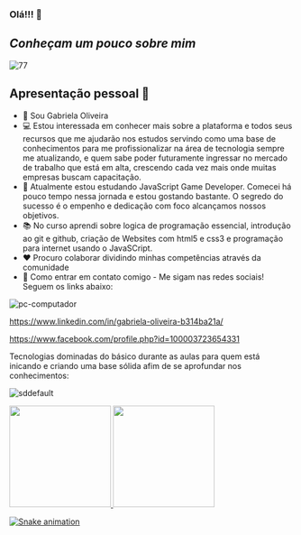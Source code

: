 ### Olá!!! 👋
## *Conheçam um pouco sobre mim*
![77](https://user-images.githubusercontent.com/111095992/194445029-53c1f406-7540-45e2-840f-12ea554af5ff.gif)


## Apresentação pessoal :woman:

- :wave: Sou Gabriela Oliveira 
- 💻 Estou interessada em conhecer mais sobre a plataforma e todos seus recursos que me ajudarão nos estudos servindo como uma base de conhecimentos para me profissionalizar na área de tecnologia sempre me atualizando, e quem sabe poder futuramente ingressar no mercado de trabalho que está em alta, crescendo cada vez mais onde muitas empresas buscam capacitação.
- :eyes: Atualmente estou estudando JavaScript Game Developer. Comecei há pouco tempo nessa jornada e estou gostando bastante. O segredo do sucesso é o empenho e dedicação com foco alcançamos nossos objetivos.
- 📚 No curso aprendi sobre logica de programação essencial, introdução ao git e github, criação de Websites com html5 e css3 e programação para internet usando o JavaSCript. 
- :heart: Procuro colaborar dividindo minhas competências através da comunidade
- 🔗 Como entrar em contato comigo - Me sigam nas redes sociais! Seguem os links abaixo:

![pc-computador](https://user-images.githubusercontent.com/111095992/194446888-2100763d-ff33-4269-9b6e-bcd7381098da.gif)


https://www.linkedin.com/in/gabriela-oliveira-b314ba21a/

https://www.facebook.com/profile.php?id=100003723654331

Tecnologias dominadas do básico durante as aulas para quem está inicando e criando uma base sólida afim de se aprofundar nos conhecimentos:

![sddefault](https://user-images.githubusercontent.com/111095992/194451281-31a911f7-192b-4578-a5d3-77bd594873ce.jpg)
          
  <div>
<a href="https://github.com/Gabi-Oli">
<img height="180em" src="https://github-readme-stats.vercel.app/api/top-langs/?username=Gabi-Oli&layout=compact&langs_count=7&theme=dracula"/>
<img height="180em" src="https://github-readme-stats.vercel.app/api?username=Gabi-Oli-aqui&show_icons=true&theme=dracula&include_all_commits=true&count_private=true"/>
</div>        

![Snake animation](https://github.com/Gabi-Oli/Gabi-Oli/blob/output/github-contribution-grid-snake.svg)


